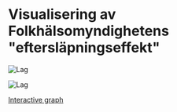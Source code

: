 # Visualisering av Folkhälsomyndighetens "eftersläpningseffekt"

![Lag](https://github.com/joelonsql/coronalyzer/blob/master/Folkhalsomyndigheten_Covid19/2020-04-15c.png?raw=true "Lag")

![Lag](https://github.com/joelonsql/coronalyzer/blob/master/Folkhalsomyndigheten_Covid19/lag-2020-04-15.png?raw=true "Lag")

[Interactive graph](https://rpubs.com/purrpurr/599610)
